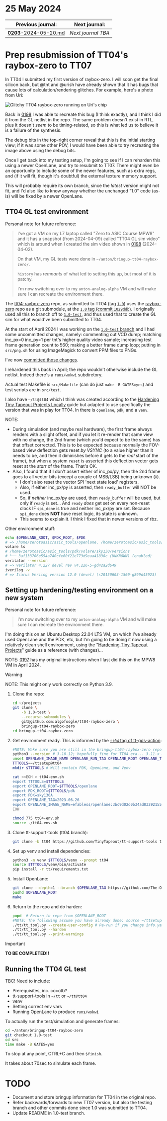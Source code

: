 # 25 May 2024

| Previous journal: | Next journal: |
|-|-|
| [**0203**-2024-05-20.md](./0203-2024-05-20.md) | *Next journal TBA* |

# Prep resubmission of TT04's raybox-zero to TT07

In TT04 I submitted my first version of raybox-zero. I will soon get the final silicon back, but @tnt and @urish have already shown that it has bugs that cause lots of calculation/rendering glitches. For example, here's a photo from Uri:

![Glitchy TT04 raybox-zero running on Uri's chip](i/0204-uri-rbz.png)

Back in [0198] I was able to recreate this bug (I think exactly), and I think I did it from the GL netlist in the repo. The same problem doesn't exist in RTL, plus it doesn't *seem* to be timing-related, so this is what led us to believe it is a failure of the synthesis.

The debug bits in the top-right corner reveal that this is the initial starting view; if it was some other POV, I would have been able to try recreating the image above using the debug bits.

Once I get back into my testing setup, I'm going to see if I can reharden this using a newer OpenLane, and try to resubmit to TT07. There might even be an opportunity to include some of the newer features, such as extra regs, and (if it will fit, though it's doubtful) the external texture memory support.

This will probably require its own branch, since the *latest* version might not fit, and I'd also like to know anyway whether the unchanged "1.0" code (as-is) will be fixed by a newer OpenLane.

## TT04 GL test environment

Personal note for future reference:
> I've got a VM on my L7 laptop called "Zero to ASIC Course MPW8" and it has a snapshot (from 2024-04-09) called "TT04 GL sim video" which is around when I created the sim video shown in [0198] (2024-04-02).
> 
> On that VM, my GL tests were done in `~/anton/bringup-tt04-raybox-zero/`.
>
> `history` has *remnants* of what led to setting this up, but most of it is patchy.
>
> I'm now switching over to my `anton-analog-alpha` VM and will make sure I can recreate the environment there.

The [tt04-raybox-zero] repo, as submitted to TT04 (tag [`1.0`](https://github.com/algofoogle/tt04-raybox-zero/releases/tag/1.0)) uses the [raybox-zero] repo as a git submodule, at the [`1.0` tag (commit `1029ddb`)](https://github.com/algofoogle/raybox-zero/releases/tag/1.0). I originally used all this to branch off to [`1.0-test`](https://github.com/algofoogle/tt04-raybox-zero/tree/1.0-test), and thus used that to create the GL sim for what would've been submitted to TT04.

At the start of April 2024 I was working on the [`1.0-test` branch](https://github.com/algofoogle/tt04-raybox-zero/tree/1.0-test) and I had some uncommitted changes, namely: commenting out VCD dump; matching inc_px=0 inc_py=1 per tnt's higher quality video sample; increasing test frame generation count to 560; making a better frame dump loop; putting in `src/png.sh` for using ImageMagick to convert PPM files to PNGs.

I've now [committed those changes](https://github.com/algofoogle/tt04-raybox-zero/commit/f1b7c971a5a49066891eaecf0c0622363d2d64ed).

I rehardened this back in April; the repo wouldn't otherwise include the GL netlist. Indeed there's a `runs/wokwi` subdiretory.

Actual test Makefile is `src/Makefile` (can do just `make -B GATES=yes`) and test scripts are in `src/test`.

I also have `~/tt@tt04` which I think was created according to the [Hardening Tiny Tapeout Projects Locally](https://docs.google.com/document/d/1aUUZ1jthRpg4QURIIyzlOaPWlmQzr-jBn3wZipVUPt4/edit#heading=h.wwc5ldl01nl5) guide but adapted to use specifically the version that was in play for TT04. In there is `openlane`, `pdk`, and a `venv`.

NOTE:
*   During simulation (and maybe real hardware), the first frame always renders with a slight offset, and if you let it re-render that same view with no change, the 2nd frame (which you'd expect to be the same) has that offset corrected. This is to be expected because normally the FOV-based view deflection gets reset *by VSYNC* (to a value higher than it needs to be, and then it diminishes before it gets to the *real* start of the frame), but when a system `reset` is asserted this deflection vector gets reset at the *start* of the frame. That's OK.
*   Also, I found that if I don't assert either of inc_px/py, then the 2nd frame goes to all vector bits (except a couple of MSB/LSB) being unknown (`X`).
    *   I don't also reset the vector SPI 'next state load' registers.
    *   Also, if either inc_px/py is asserted, then `ready_buffer` will NOT be used.
    *   So, if *neither* inc_px/py are used, then `ready_buffer` will be used, but only if `ready` is set... And `ready` *does* get set on every non-reset clock IF `spi_done` is true and neither inc_px/py are set. Because `spi_done` does **NOT** have reset logic, its state is unknown.
    *   This seems to explain it. I think I fixed that in newer versions of rbz.

Other environment stuff:

```bash
echo $OPENLANE_ROOT, $PDK_ROOT, $PDK
# => /home/zerotoasic/asic_tools/openlane, /home/zerotoasic/asic_tools/pdk, sky130A
volare ls
# /home/zerotoasic/asic_tools/pdk/volare/sky130/versions
# └── 3af133706e554a740cfe60f21e773d9eaa41838c (UNKNOWN) (enabled)
verilator --version
# => Verilator 4.227 devel rev v4.226-5-gd42a2d649
iverilog -v
# => Icarus Verilog version 12.0 (devel) (s20150603-1560-g899d45923)
```

[0198]: ./0198-2024-04-03.md
[tt04-raybox-zero]: https://github.com/algofoogle/tt04-raybox-zero
[raybox-zero]: https://github.com/algofoogle/raybox-zero


## Setting up hardening/testing environment on a new system

Personal note for future reference:
> I'm now switching over to my `anton-analog-alpha` VM and will make sure I can recreate the environment there.

I'm doing this on an Ubuntu Desktop 22.04 LTS VM, on which I've already used OpenLane and the PDK, etc, but I'm going to be doing it now using a relatively clean shell environment, using the "[Hardening Tiny Tapeout Projects](https://docs.google.com/document/d/1aUUZ1jthRpg4QURIIyzlOaPWlmQzr-jBn3wZipVUPt4/edit#heading=h.wwc5ldl01nl5)" guide as a reference (with changes)...

NOTE: [0197](./0197-2024-04-02.md) has my original instructions when I last did this on the MPW8 VM in April 2024.

> [!WARNING]
> NOTE: This might only work correctly on Python 3.9.

1.  Clone the repo:
    ```bash
    cd ~/projects
    git clone \
        -b 1.0-test \
        --recurse-submodules \
        git@github.com:algofoogle/tt04-raybox-zero \
        bringup-tt04-raybox-zero
    cd bringup-tt04-raybox-zero
    ```
2.  Get environment ready. This is informed by the [`tt04` tag of tt-gds-action](https://github.com/TinyTapeout/tt-gds-action/blob/tt04/action.yml):
    ```bash
    #NOTE: Make sure you are still in the bringup-tt04-raybox-zero repo dir.
    python3 --version # 3.10.12; hopefully fine for TT04 era... 3.11.x might be needed for TT07
    unset OPENLANE_IMAGE_NAME OPENLANE_RUN_TAG OPENLANE_ROOT OPENLANE_TAG PDK_ROOT PDK MCW_ROOT
    TTTOOLS=~/ttsetup@tt04
    mkdir $TTTOOLS # Will contain PDK, OpenLane, and Venv

    cat <<EOH > tt04-env.sh
    export TTTOOLS=$TTTOOLS
    export OPENLANE_ROOT=$TTTOOLS/openlane
    export PDK_ROOT=$TTTOOLS/pdk
    export PDK=sky130A
    export OPENLANE_TAG=2023.06.26
    export OPENLANE_IMAGE_NAME=efabless/openlane:3bc9d02d0b34ad032921553e512fbe4bebf1d833
    EOH

    chmod 775 tt04-env.sh
    source ./tt04-env.sh
    ```
3.  Clone tt-support-tools (tt04 branch):
    ```bash
    git clone -b tt04 https://github.com/TinyTapeout/tt-support-tools tt
    ```
4.  Set up venv and install dependencies:
    ```bash
    python3 -m venv $TTTOOLS/venv --prompt tt04
    source $TTTOOLS/venv/bin/activate
    pip install -r tt/requirements.txt
    ```
5.  Install OpenLane:
    ```bash
    git clone --depth=1 --branch $OPENLANE_TAG https://github.com/The-OpenROAD-Project/OpenLane.git $OPENLANE_ROOT
    pushd $OPENLANE_ROOT
    make
    ```
6.  Return to the repo and do harden:
    ```bash
    popd  # Return to repo from $OPENLANE_ROOT
    #NOTE: The following assume you have already done: source ~/ttsetup@tt04/venv/bin/activate
    ./tt/tt_tool.py --create-user-config # Re-run if you change info.yaml
    ./tt/tt_tool.py --harden
    ./tt/tt_tool.py --print-warnings
    ```

> [!IMPORTANT]
> **TO BE COMPLETED!!**


## Running the TT04 GL test

TBC! Need to include:

*   Prerequisites, inc. cocotb?
*   tt-support-tools in `~/tt` or `~/tt@tt04`
*   venv
*   Setting correct env vars
*   Running OpenLane to produce `runs/wokwi`

To actually run the test/simulation and generate frames:

```bash
cd ~/anton/bringup-tt04-raybox-zero
git checkout 1.0-test
cd src
time make -B GATES=yes
```

To stop at any point, CTRL+C and then `$finish`.

It takes about 70sec to simulate each frame.

# TODO

*   Document and store bringup information for TT04 in the original repo.
*   Refer backwards/forwards to new TT07 version, but also the testing branch and other commits done since 1.0 was submitted to TT04.
*   Update README in 1.0-test branch.
